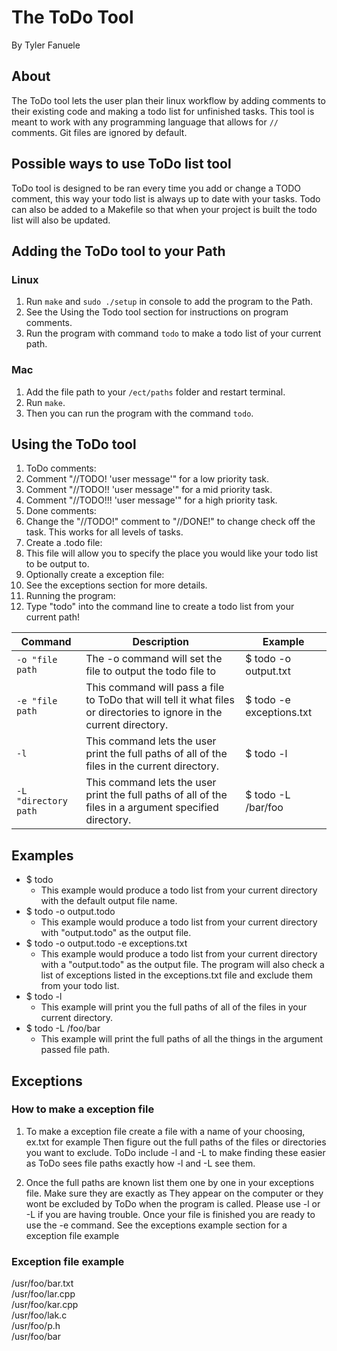 # The ToDo Tool

By Tyler Fanuele

## About

The ToDo tool lets the user plan their linux workflow by adding comments to their
existing code and making a todo list for unfinished tasks. This tool is meant to work with
any programming language that allows for `//` comments. Git files are ignored by default.

## Possible ways to use ToDo list tool

ToDo tool is designed to be ran every time you add or change a TODO comment, this way your
todo list is always up to date with your tasks. Todo can also be added to a Makefile so that
when your project is built the todo list will also be updated.

## Adding the ToDo tool to your Path

### Linux

1. Run `make` and `sudo ./setup` in console to add the program to the Path.
2. See the Using the Todo tool section for instructions on program comments.
3. Run the program with command `todo` to make a todo list of your current path.

### Mac

1. Add the file path to your `/ect/paths` folder and restart terminal.
2. Run `make`.
3. Then you can run the program with the command `todo`.

## Using the ToDo tool

1. ToDo comments:
 1. Comment "//TODO! 'user message'" for a low priority task.
 2. Comment "//TODO!! 'user message'" for a mid priority task.
 3. Comment "//TODO!!! 'user message'" for a high priority task.
2. Done comments:
 1. Change the "//TODO!" comment to "//DONE!" to change check off the task.
 This works for all levels of tasks.
3. Create a .todo file:
 1. This file will allow you to specify the place you would like your todo list to be output to.
4. Optionally create a exception file:
 1. See the exceptions section for more details.
5. Running the program:
 1. Type "todo" into the command line to create a todo list from your current path!

| Command | Description | Example|
| ----------- | ----------- | ----------- |
| `-o "file path` | The -o command will set the file to output the todo file to | $ todo -o output.txt |
| `-e "file path` | This command will pass a file to ToDo that will tell it what files or directories to ignore in the current directory. | $ todo -e exceptions.txt |
| `-l` | This command lets the user print the full paths of all of the files in the current directory. | $ todo -l |
|`-L "directory path` | This command lets the user print the full paths of all of the files in a argument specified directory. | $ todo -L /bar/foo |

## Examples

- $ todo
  - This example would produce a todo list from your current directory with the default output file name.
- $ todo -o output.todo
  - This example would produce a todo list from your current directory with "output.todo" as the output file.
- $ todo -o output.todo -e exceptions.txt
  - This example would produce a todo list from your current directory with a "output.todo" as the output file.
 The program will also check a list of exceptions listed in the exceptions.txt file and exclude them from your todo list.
- $ todo -l
  - This example will print you the full paths of all of the files in your current directory.
- $ todo -L /foo/bar
  - This example will print the full paths of all the things in the argument passed file path.

## Exceptions

### How to make a exception file

1. To make a exception file create a file with a name of your choosing, ex.txt for example
   Then figure out the full paths of the files or directories you want to exclude. ToDo include -l and -L to
   make finding these easier as ToDo sees file paths exactly how -l and -L see them.

2. Once the full paths are known list them one by one in your exceptions file. Make sure they are exactly as
   They appear on the computer or they wont be excluded by ToDo when the program is called. Please use -l or -L
   if you are having trouble. Once your file is finished you are ready to use the -e command. See the exceptions example
   section for a exception file example

### Exception file example

/usr/foo/bar.txt  
/usr/foo/lar.cpp  
/usr/foo/kar.cpp  
/usr/foo/lak.c  
/usr/foo/p.h  
/usr/foo/bar


